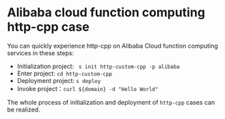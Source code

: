 # Alibaba cloud function computing http-cpp case

You can quickly experience http-cpp on Alibaba Cloud function computing services in these steps:

- Initialization project: ` s init http-custom-cpp -p alibaba`
- Enter project: `cd http-custom-cpp`
- Deployment project: `s deploy`
- Invoke project：`curl ${domain} -d "Hello World"`

The whole process of initialization and deployment of `http-cpp` cases can be realized.